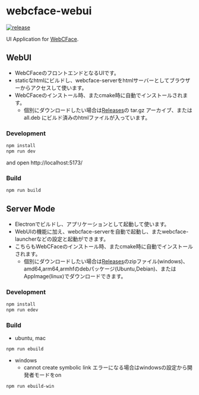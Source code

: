 # webcface-webui
[![release](https://img.shields.io/github/v/release/na-trium-144/webcface-webui)](https://github.com/na-trium-144/webcface-webui/releases)

UI Application for [WebCFace](https://github.com/na-trium-144/webcface).

## WebUI
* WebCFaceのフロントエンドとなるUIです。
* staticなhtmlにビルドし、webcface-serverをhtmlサーバーとしてブラウザーからアクセスして使います。
* WebCFaceのインストール時、またcmake時に自動でインストールされます。
	* 個別にダウンロードしたい場合は[Releases](https://github.com/na-trium-144/webcface-webui/releases)の tar.gz アーカイブ、または all.deb にビルド済みのhtmlファイルが入っています。

### Development

```bash
npm install
npm run dev
```

and open http://localhost:5173/

### Build

```bash
npm run build
```

## Server Mode

* Electronでビルドし、アプリケーションとして起動して使います。
* WebUIの機能に加え、webcface-serverを自動で起動し、またwebcface-launcherなどの設定と起動ができます。
* こちらもWebCFaceのインストール時、またcmake時に自動でインストールされます。
	* 個別にダウンロードしたい場合は[Releases](https://github.com/na-trium-144/webcface-webui/releases)のzipファイル(windows)、amd64,arm64,armhfのdebパッケージ(Ubuntu,Debian)、またはAppImage(linux)でダウンロードできます。

### Development

```bash
npm install
npm run edev
```

### Build

* ubuntu, mac
```bash
npm run ebuild
```

* windows
	* cannot create symbolic link エラーになる場合はwindowsの設定から開発者モードをon
```bash
npm run ebuild-win
```
